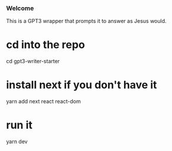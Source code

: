 ### Welcome
This is a GPT3 wrapper that prompts it to answer as Jesus would.


# cd into the repo
cd gpt3-writer-starter

# install next if you don't have it
yarn add next react react-dom

# run it
yarn dev
